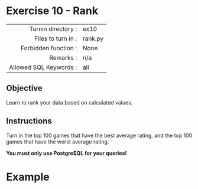 # Exercise 10 - Rank

|                         |                    |
| -----------------------:| ------------------ |
|   Turnin directory :    |  ex10              |
|   Files to turn in :    |  rank.py           |
|   Forbidden function :  |  None              |
|   Remarks :             |  n/a               |
| Allowed SQL Keywords :  |  all               |


## Objective

Learn to rank your data based on calculated values.

## Instructions

Turn in the top 100 games that have the best average rating, and the top 100 games that have the worst average rating.

**You must only use PostgreSQL for your queries!**

# Example

